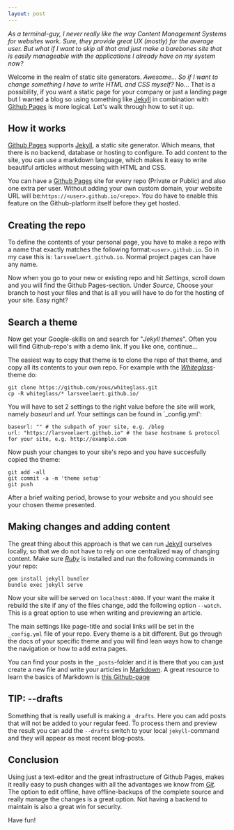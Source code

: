```yaml
---
layout: post
---
```

_As a terminal-guy, I never really like the way Content Management Systems for websites work. Sure, they provide great UX (mostly) for the average user. But what if I want to skip all that and just make a barebones site that is easily manageable with the applications I already have on my system now?_

Welcome in the realm of static site generators. _Awesome... So if I want to change something I have to write HTML and CSS myself?_ No... That is a possibility, if you want a static page for your company or just a landing page but I wanted a blog so using something like [Jekyll](https://jekyllrb.com/) in combination with [Github Pages](https://pages.github.com/) is more logical. Let's walk through how to set it up.

## How it works
[Github Pages](https://pages.github.com/) supports [Jekyll](https://jekyllrb.com/), a static site generator. Which means, that there is no backend, database or hosting to configure. To add content to the site, you can use a markdown language, which makes it easy to write beautiful articles without messing with HTML and CSS.

You can have a [Github Pages](https://pages.github.com/) site for every repo (Private or Public) and also one extra per user. Without adding your own custom domain, your website URL will be:`https://<user>.github.io/<repo>`. You do have to enable this feature on the Github-platform itself before they get hosted.

## Creating the repo
To define the contents of your personal page, you have to make a repo with a name that exactly matches the following format:`<user>.github.io`. So in my case this is: `larsveelaert.github.io`. Normal project pages can have any name.

Now when you go to your new or existing repo and hit _Settings_, scroll down and you will find the Github Pages-section. Under _Source_, Choose your branch to host your files and that is all you will have to do for the hosting of your site. Easy right? 

## Search a theme
Now get your Google-skills on and search for "_Jekyll themes_". Often you will find Github-repo's with a demo link. If you like one, continue...

The easiest way to copy that theme is to clone the repo of that theme, and copy all its contents to your own repo. For example with the _[Whiteglass](https://github.com/yous/whiteglass)_-theme do:
```
git clone https://github.com/yous/whiteglass.git
cp -R whiteglass/* larsveelaert.github.io/

```
You will have to set 2 settings to the right value before the site will work, namely _baseurl_ and _url_. Your settings can be found in `_config.yml':
```
baseurl: "" # the subpath of your site, e.g. /blog
url: "https://larsveelaert.github.io" # the base hostname & protocol for your site, e.g. http://example.com
```

Now push your changes to your site's repo and you have succesfully copied the theme: 
```
git add -all
git commit -a -m 'theme setup'
git push
```

After a brief waiting period, browse to your website and you should see your chosen theme presented.

## Making changes and adding content
The great thing about this approach is that we can run [Jekyll](https://jekyllrb.com/) ourselves locally, so that we do not have to rely on one centralized way of changing content. 
Make sure _[Ruby](https://www.ruby-lang.org/en/)_ is installed and run the following commands in your repo:
```
gem install jekyll bundler
bundle exec jekyll serve
```
Now your site will be served on `localhost:4000`. If your want the make it rebuild the site if any of the files change, add the following option `--watch`. This is a great option to use when writing and previewing an article.

The main settings like page-title and social links will be set in the `_config.yml` file of your repo. Every theme is a bit different. But go through the docs of your specific theme and you will find lean ways how to change the navigation or how to add extra pages.

You can find your posts in the `_posts`-folder and it is there that you can just create a new file and write your articles in [Markdown](https://nl.wikipedia.org/wiki/Markdown). A great resource to learn the basics of Markdown is [this Github-page](https://github.com/adam-p/markdown-here/wiki/Markdown-Cheatsheet)

## TIP: --drafts
Something that is really usefull is making a `_drafts`. Here you can add posts that will not be added to your regular feed. To process them and preview the result you can add the `--drafts` switch to your local `jekyll`-command and they will appear as most recent blog-posts.

## Conclusion 
Using just a text-editor and the great infrastructure of Github Pages, makes it really easy to push changes with all the advantages we know from _[Git](https://git-scm.com/)_.
The option to edit offline, have offline-backups of the complete source and really manage the changes is a great option. Not having a backend to maintain is also a great win for security.

Have fun! 
